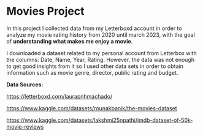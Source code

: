 # Movies Project

In this project I collected data from my Letterboxd account in order to analyze my movie rating history from 2020 until march 2023, with the goal of **understanding what makes me enjoy a movie**. 

I downloaded a dataset related to my personal account from Letterbox with the columns: Date, Name, Year, Rating.
However, the data was not enough to get good insights from it so I used other data sets in order to obtain information such as movie genre, director, public rating and budget.



**Data Sources:**

https://letterboxd.com/laurapnhmachado/

https://www.kaggle.com/datasets/rounakbanik/the-movies-dataset

https://www.kaggle.com/datasets/lakshmi25npathi/imdb-dataset-of-50k-movie-reviews
